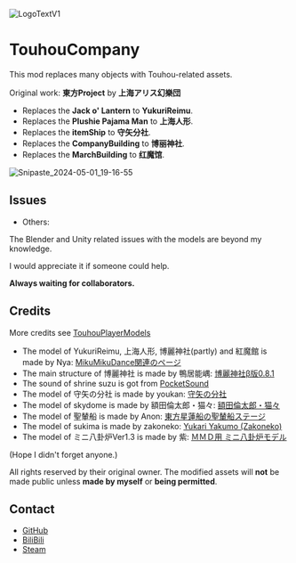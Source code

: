 ![LogoTextV1](https://github.com/BoredBean/TouhouCompany/assets/18239170/0450fd31-932d-4533-b27d-a26d5cb4a1f8)
# TouhouCompany
This mod replaces many objects with Touhou-related assets. 

Original work: **東方Project** by **上海アリス幻樂団**

* Replaces the **Jack o' Lantern** to **YukuriReimu**.
* Replaces the **Plushie Pajama Man** to **上海人形**.
* Replaces the **itemShip** to **守矢分社**.
* Replaces the **CompanyBuilding** to **博丽神社**.
* Replaces the **MarchBuilding** to **红魔馆**.


![Snipaste_2024-05-01_19-16-55](https://github.com/BoredBean/TouhouCompany/assets/18239170/9355d0de-1f96-402d-8316-b9e0c1100536)

## Issues

* Others:

The Blender and Unity related issues with the models are beyond my knowledge.

I would appreciate it if someone could help.

**Always waiting for collaborators.**

## Credits
More credits see [TouhouPlayerModels](https://github.com/BoredBean/TouhouCompany/blob/main/TouhouEnemyModels/README.md)

* The model of YukuriReimu, 上海人形, 博麗神社(partly) and 紅魔館 is made by Nya: [MikuMikuDance関連のページ](http://nya.b.la9.jp/mmd/atochi.html)
* The main structure of 博麗神社 is made by 鴨居能嵎: [博麗神社β版0.8.1](https://bowlroll.net/file/265445)
* The sound of shrine suzu is got from [PocketSound](https://pocket-se.info/archives/tag/%e9%88%b4/)
* The model of 守矢の分社 is made by youkan: [守矢の分社](https://bowlroll.net/file/3339)
* The model of skydome is made by 額田倫太郎・猫々: [額田倫太郎・猫々](http://www.nicovideo.jp/mylist/29859184)
* The model of 聖輦船 is made by Anon: [東方星蓮船の聖輦船ステージ](https://bowlroll.net/file/312149)
* The model of sukima is made by zakoneko: [Yukari Yakumo (Zakoneko)](https://mikumikudance.fandom.com/wiki/Yukari_Yakumo_(Zakoneko))
* The model of ミニ八卦炉Ver1.3 is made by 紫: [ＭＭＤ用 ミニ八卦炉モデル](https://bowlroll.net/file/54878)

(Hope I didn't forget anyone.)

All rights reserved by their original owner. The modified assets will **not** be made public unless **made by myself** or **being permitted**.

## Contact
* [GitHub](https://github.com/BoredBean/TouhouCompany)
* [BiliBili](https://space.bilibili.com/16119669)
* [Steam](https://steamcommunity.com/id/bean_10086)